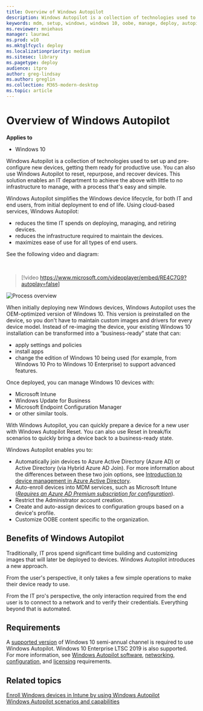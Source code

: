 ```yaml
---
title: Overview of Windows Autopilot
description: Windows Autopilot is a collection of technologies used to set up and pre-configure new devices, getting them ready for productive use. 
keywords: mdm, setup, windows, windows 10, oobe, manage, deploy, autopilot, ztd, zero-touch, partner, msfb, intune
ms.reviewer: mniehaus
manager: laurawi
ms.prod: w10
ms.mktglfcycl: deploy
ms.localizationpriority: medium
ms.sitesec: library
ms.pagetype: deploy
audience: itpro
author: greg-lindsay
ms.author: greglin
ms.collection: M365-modern-desktop
ms.topic: article
---
```



# Overview of Windows Autopilot

**Applies to**

-  Windows 10

Windows Autopilot is a collection of technologies used to set up and pre-configure new devices, getting them ready for productive use. You can also use Windows Autopilot to reset, repurpose, and recover devices. This solution enables an IT department to achieve the above with little to no infrastructure to manage, with a process that's easy and simple.

Windows Autopilot simplifies the Windows device lifecycle, for both IT and end users, from initial deployment to end of life. Using cloud-based services, Windows Autopilot:
- reduces the time IT spends on deploying, managing, and retiring devices.
- reduces the infrastructure required to maintain the devices.
- maximizes ease of use for all types of end users.

See the following video and diagram:

&nbsp;

> [!video https://www.microsoft.com/videoplayer/embed/RE4C7G9?autoplay=false]

![Process overview](images/image1.png)

When initially deploying new Windows devices, Windows Autopilot uses the OEM-optimized version of Windows 10. This version is preinstalled on the device, so you don't have to maintain custom images and drivers for every device model. Instead of re-imaging the device, your existing Windows 10 installation can be transformed into a “business-ready” state that can:
- apply settings and policies
- install apps
- change the edition of Windows 10 being used (for example, from Windows 10 Pro to Windows 10 Enterprise) to support advanced features.

Once deployed, you can manage Windows 10 devices with:
- Microsoft Intune
- Windows Update for Business
- Microsoft Endpoint Configuration Manager
- or other similar tools.

With Windows Autopilot, you can quickly prepare a device for a new user with Windows Autopilot Reset. You can also use Reset in break/fix scenarios to quickly bring a device back to a business-ready state.

Windows Autopilot enables you to:
* Automatically join devices to Azure Active Directory (Azure AD) or Active Directory (via Hybrid Azure AD Join). For more information about the differences between these two join options, see [Introduction to device management in Azure Active Directory](https://docs.microsoft.com/azure/active-directory/device-management-introduction).
* Auto-enroll devices into MDM services, such as Microsoft Intune ([*Requires an Azure AD Premium subscription for configuration*](https://techcommunity.microsoft.com/t5/Azure-Active-Directory-Identity/Windows-10-Azure-AD-and-Microsoft-Intune-Automatic-MDM/ba-p/244067)).
* Restrict the Administrator account creation.
* Create and auto-assign devices to configuration groups based on a device's profile.
* Customize OOBE content specific to the organization.

## Benefits of Windows Autopilot

Traditionally, IT pros spend significant time building and customizing images that will later be deployed to devices. Windows Autopilot introduces a new approach.

From the user's perspective, it only takes a few simple operations to make their device ready to use.

From the IT pro's perspective, the only interaction required from the end user is to connect to a network and to verify their credentials. Everything beyond that is automated.

## Requirements

A [supported version](https://docs.microsoft.com/windows/release-information/) of Windows 10 semi-annual channel is required to use Windows Autopilot. Windows 10 Enterprise LTSC 2019 is also supported. For more information, see [Windows Autopilot software](software-requirements.md), [networking](networking-requirements.md), [configuration](configuration-requirements.md), and [licensing](licensing-requirements.md) requirements.

## Related topics

[Enroll Windows devices in Intune by using Windows Autopilot](https://docs.microsoft.com/intune/enrollment-autopilot)<br>
[Windows Autopilot scenarios and capabilities](windows-autopilot-scenarios.md)
